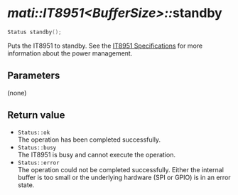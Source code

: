 # _mati::IT8951\<BufferSize\>::_**standby**

```cpp
Status standby();
```

Puts the IT8951 to standby. See the [IT8951 Specifications] for more information about the power management.

## Parameters

(none)

## Return value

 - `Status::ok`  
 The operation has been completed successfully.
 - `Status::busy`  
 The IT8951 is busy and cannot execute the operation.
 - `Status::error`  
 The operation could not be completed successfully. Either the internal buffer is too small or the underlying hardware (SPI or GPIO) is in an error state.

[IT8951 Specifications]: https://www.waveshare.com/w/upload/1/18/IT8951_D_V0.2.4.3_20170728.pdf
